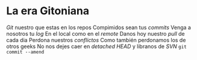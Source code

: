 # La era Gitoniana
*Git* nuestro que estas en los repos
Compimidos sean tus *commits*
Venga a nosotros tu *log*
En el local como en el *remote*
Danos hoy nuestro *pull* de cada dia
Perdona nuestros *conflictos*
Como también perdonamos los de otros geeks
No nos dejes caer en *detached HEAD*
y libranos de *SVN*
`git commit --amend`
